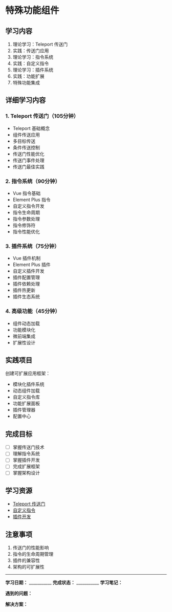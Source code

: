 # 特殊功能组件

## 学习内容
1. 理论学习：Teleport 传送门
2. 实践：传送门应用
3. 理论学习：指令系统
4. 实践：自定义指令
5. 理论学习：插件系统
6. 实践：功能扩展
7. 特殊功能集成

## 详细学习内容

### 1. Teleport 传送门（105分钟）
- Teleport 基础概念
- 组件传送应用
- 多目标传送
- 条件传送控制
- 传送门性能优化
- 传送门事件处理
- 传送门最佳实践

### 2. 指令系统（90分钟）
- Vue 指令基础
- Element Plus 指令
- 自定义指令开发
- 指令生命周期
- 指令参数处理
- 指令修饰符
- 指令性能优化

### 3. 插件系统（75分钟）
- Vue 插件机制
- Element Plus 插件
- 自定义插件开发
- 插件配置管理
- 插件依赖处理
- 插件热更新
- 插件生态系统

### 4. 高级功能（45分钟）
- 组件动态加载
- 功能模块化
- 微前端集成
- 扩展性设计

## 实践项目
创建可扩展应用框架：
- 模块化插件系统
- 动态组件加载
- 自定义指令库
- 功能扩展面板
- 插件管理器
- 配置中心

## 完成目标
- [ ] 掌握传送门技术
- [ ] 理解指令系统
- [ ] 掌握插件开发
- [ ] 完成扩展框架
- [ ] 掌握架构设计

## 学习资源
- [Teleport 传送门](https://cn.vuejs.org/guide/built-ins/teleport.html)
- [自定义指令](https://cn.vuejs.org/guide/reusability/custom-directives.html)
- [插件开发](https://cn.vuejs.org/guide/reusability/plugins.html)

## 注意事项
1. 传送门的性能影响
2. 指令的生命周期管理
3. 插件的兼容性
4. 架构的可扩展性

---

**学习日期：** ___________
**完成状态：** ___________
**学习笔记：**



**遇到的问题：**



**解决方案：**
